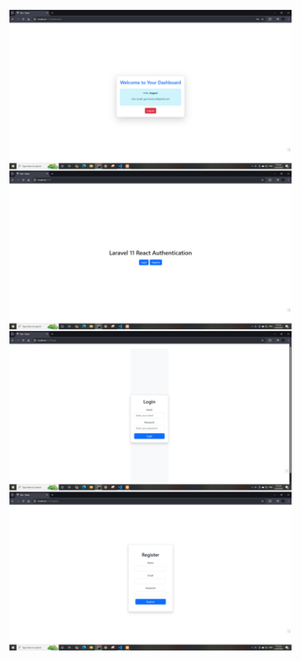 ![alt text](<Screenshot (42).png>) ![alt text](<Screenshot (39).png>) ![alt text](<Screenshot (40).png>) ![alt text](<Screenshot (41).png>)
